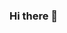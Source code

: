 ### Hi there 👋

<!--
**KumarOjas/KumarOjas** is a ✨ _special_ ✨ repository because its `README.md` (this file) appears on your GitHub profile.

Here are some ideas to get you started:

- 🔭 I’m currently working on react
- 🌱 I’m currently learning react
- 👯 I’m looking to collaborate on react and node.js 
- 🤔 I’m looking for help with 
- 💬 Ask me about data structures 
- 📫 How to reach me: ojaskumargupta@gmail.com
- 😄 Pronouns: abcd
- ⚡ Fun fact: Just a nice repo.
-->
